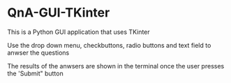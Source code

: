 # QnA-GUI-TKinter

This is a Python GUI application that uses TKinter

Use the drop down menu, checkbuttons, radio buttons and text field to anwser the questions

The results of the anwsers are shown in the terminal once the user presses the 'Submit" button
